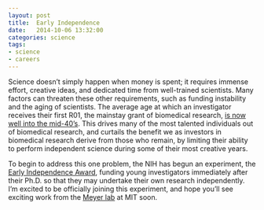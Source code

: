 ```yaml
---
layout: post
title:  Early Independence
date:   2014-10-06 13:32:00
categories: science
tags:
- science
- careers
---
```


Science doesn’t simply happen when money is spent; it requires immense effort, creative ideas, and dedicated time from well-trained scientists. Many factors can threaten these other requirements, such as funding instability and the aging of scientists. The average age at which an investigator receives their first R01, the mainstay grant of biomedical research, [is now well into the mid-40’s](https://drugmonkey.scientopia.org/2012/02/14/updating-the-age-of-first-nih-r01-award-trends-flatlining/). This drives many of the most talented individuals out of biomedical research, and curtails the benefit we as investors in biomedical research derive from those who remain, by limiting their ability to perform independent science during some of their most creative years.

To begin to address this one problem, the NIH has begun an experiment, the [Early Independence Award](https://commonfund.nih.gov/earlyindependence/index), funding young investigators immediately after their Ph.D. so that they may undertake their own research independently. I’m excited to be officially joining this experiment, and hope you’ll see exciting work from the [Meyer lab](https://asmlab.org) at MIT soon.
